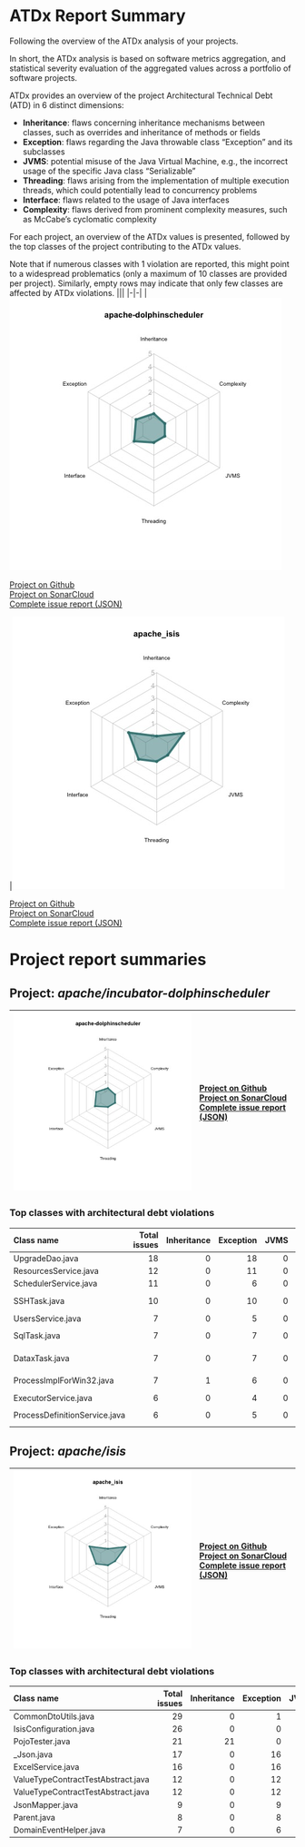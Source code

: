 # ATDx Report Summary
Following the overview of the ATDx analysis of your projects.

In short, the ATDx analysis is based on software metrics aggregation, and statistical severity evaluation of the aggregated values across a portfolio of software projects.

ATDx provides an overview of the project Architectural Technical Debt (ATD) in 6 distinct dimensions:
* **Inheritance**: flaws concerning inheritance mechanisms between classes, such as overrides and inheritance of methods or fields
* **Exception**: flaws regarding the Java throwable class “Exception” and its subclasses
* **JVMS**: potential misuse of the Java Virtual Machine, e.g., the incorrect usage of the specific Java class “Serializable”
* **Threading**: flaws arising from the implementation of multiple execution threads, which could potentially lead to concurrency problems
* **Interface**: flaws related to the usage of Java interfaces
* **Complexity**: flaws derived from prominent complexity measures, such as McCabe’s cyclomatic complexity

For each project, an overview of the ATDx values is presented, followed by the top classes of the project contributing to the ATDx values.

Note that if numerous classes with 1 violation are reported, this might point to a widespread problematics (only a maximum of 10 classes are provided per project). Similarly, empty rows may indicate that only few classes are affected by ATDx violations.
|||
|-|-|
|<img src="https://github.com/robertoverdecchia/ATDx_report_sandbox/blob/master/plots/apache-dolphinscheduler.jpg"/> <p style="text-align:left">[Project on Github](https://github.com/apache/incubator-dolphinscheduler) <br> [Project on SonarCloud ](https://sonarcloud.io/dashboard?id=apache-dolphinscheduler) <br> [Complete issue report (JSON)](https://github.com/robertoverdecchia/ATDx_report_sandbox/blob/master/jsons/apache-dolphinscheduler.json)</p>|<img src="https://github.com/robertoverdecchia/ATDx_report_sandbox/blob/master/plots/apache_isis.jpg"/> <p style="text-align:left">[Project on Github](https://github.com/apache/isis) <br> [Project on SonarCloud ](https://sonarcloud.io/dashboard?id=apache_isis) <br> [Complete issue report (JSON)](https://github.com/robertoverdecchia/ATDx_report_sandbox/blob/master/jsons/apache_isis.json)</p>
# Project report summaries
## Project: _apache/incubator-dolphinscheduler_
|<img src="https://github.com/robertoverdecchia/ATDx_report_sandbox/blob/master/plots/apache-dolphinscheduler.jpg"/>|<p style="text-align:left">[Project on Github](https://github.com/apache/incubator-dolphinscheduler) <br> [Project on SonarCloud ](https://sonarcloud.io/dashboard?id=apache-dolphinscheduler) <br> [Complete issue report (JSON)](https://github.com/robertoverdecchia/ATDx_report_sandbox/blob/master/jsons/apache-dolphinscheduler.json)</p>
|-|-|
### Top classes with architectural debt violations
| Class name                    |   Total issues |   Inheritance |   Exception |   JVMS |   Interface |   Threading |   Complexity | Fully qualified class name                                                                                      |
|:------------------------------|---------------:|--------------:|------------:|-------:|------------:|------------:|-------------:|:----------------------------------------------------------------------------------------------------------------|
| UpgradeDao.java               |             18 |             0 |          18 |      0 |           0 |           0 |            0 | dolphinscheduler-dao/src/main/java/org/apache/dolphinscheduler/dao/upgrade/UpgradeDao.java                      |
| ResourcesService.java         |             12 |             0 |          11 |      0 |           1 |           0 |            0 | dolphinscheduler-api/src/main/java/org/apache/dolphinscheduler/api/service/ResourcesService.java                |
| SchedulerService.java         |             11 |             0 |           6 |      0 |           2 |           0 |            3 | dolphinscheduler-api/src/main/java/org/apache/dolphinscheduler/api/service/SchedulerService.java                |
| SSHTask.java                  |             10 |             0 |          10 |      0 |           0 |           0 |            0 | dolphinscheduler-server/src/main/java/org/apache/dolphinscheduler/server/worker/task/ssh/SSHTask.java           |
| UsersService.java             |              7 |             0 |           5 |      0 |           2 |           0 |            0 | dolphinscheduler-api/src/main/java/org/apache/dolphinscheduler/api/service/UsersService.java                    |
| SqlTask.java                  |              7 |             0 |           7 |      0 |           0 |           0 |            0 | dolphinscheduler-server/src/main/java/org/apache/dolphinscheduler/server/worker/task/sql/SqlTask.java           |
| DataxTask.java                |              7 |             0 |           7 |      0 |           0 |           0 |            0 | dolphinscheduler-server/src/main/java/org/apache/dolphinscheduler/server/worker/task/datax/DataxTask.java       |
| ProcessImplForWin32.java      |              7 |             1 |           6 |      0 |           0 |           0 |            0 | dolphinscheduler-common/src/main/java/org/apache/dolphinscheduler/common/utils/process/ProcessImplForWin32.java |
| ExecutorService.java          |              6 |             0 |           4 |      0 |           2 |           0 |            0 | dolphinscheduler-api/src/main/java/org/apache/dolphinscheduler/api/service/ExecutorService.java                 |
| ProcessDefinitionService.java |              6 |             0 |           5 |      0 |           1 |           0 |            0 | dolphinscheduler-api/src/main/java/org/apache/dolphinscheduler/api/service/ProcessDefinitionService.java        |

## Project: _apache/isis_
|<img src="https://github.com/robertoverdecchia/ATDx_report_sandbox/blob/master/plots/apache_isis.jpg"/>|<p style="text-align:left">[Project on Github](https://github.com/apache/isis) <br> [Project on SonarCloud ](https://sonarcloud.io/dashboard?id=apache_isis) <br> [Complete issue report (JSON)](https://github.com/robertoverdecchia/ATDx_report_sandbox/blob/master/jsons/apache_isis.json)</p>
|-|-|
### Top classes with architectural debt violations
| Class name                         |   Total issues |   Inheritance |   Exception |   JVMS |   Interface |   Threading |   Complexity | Fully qualified class name                                                                                                                |
|:-----------------------------------|---------------:|--------------:|------------:|-------:|------------:|------------:|-------------:|:------------------------------------------------------------------------------------------------------------------------------------------|
| CommonDtoUtils.java                |             29 |             0 |           1 |      0 |           1 |           0 |           27 | api/applib/src/main/java/org/apache/isis/applib/util/schema/CommonDtoUtils.java                                                           |
| IsisConfiguration.java             |             26 |             0 |           0 |      0 |          26 |           0 |            0 | core/config/src/main/java/org/apache/isis/core/config/IsisConfiguration.java                                                              |
| PojoTester.java                    |             21 |            21 |           0 |      0 |           0 |           0 |            0 | testing/unittestsupport/applib/src/main/java/org/apache/isis/testing/unittestsupport/applib/bean/PojoTester.java                          |
| _Json.java                         |             17 |             0 |          16 |      0 |           1 |           0 |            0 | core/commons/src/main/java/org/apache/isis/core/commons/internal/resources/_Json.java                                                     |
| ExcelService.java                  |             16 |             0 |          16 |      0 |           0 |           0 |            0 | subdomains/excel/applib/src/main/java/org/apache/isis/subdomains/excel/applib/dom/ExcelService.java                                       |
| ValueTypeContractTestAbstract.java |             12 |             0 |          12 |      0 |           0 |           0 |            0 | core/internaltestsupport/src/main/java/org/apache/isis/core/internaltestsupport/value/ValueTypeContractTestAbstract.java                  |
| ValueTypeContractTestAbstract.java |             12 |             0 |          12 |      0 |           0 |           0 |            0 | testing/unittestsupport/applib/src/main/java/org/apache/isis/testing/unittestsupport/applib/core/value/ValueTypeContractTestAbstract.java |
| JsonMapper.java                    |              9 |             0 |           9 |      0 |           0 |           0 |            0 | viewers/restfulobjects/applib/src/main/java/org/apache/isis/viewer/restfulobjects/applib/util/JsonMapper.java                             |
| Parent.java                        |              8 |             0 |           8 |      0 |           0 |           0 |            0 | testing/unittestsupport/applib/src/main/java/org/apache/isis/testing/unittestsupport/applib/core/bidir/Parent.java                        |
| DomainEventHelper.java             |              7 |             0 |           6 |      0 |           1 |           0 |            0 | core/metamodel/src/main/java/org/apache/isis/core/metamodel/facets/DomainEventHelper.java                                                 |

